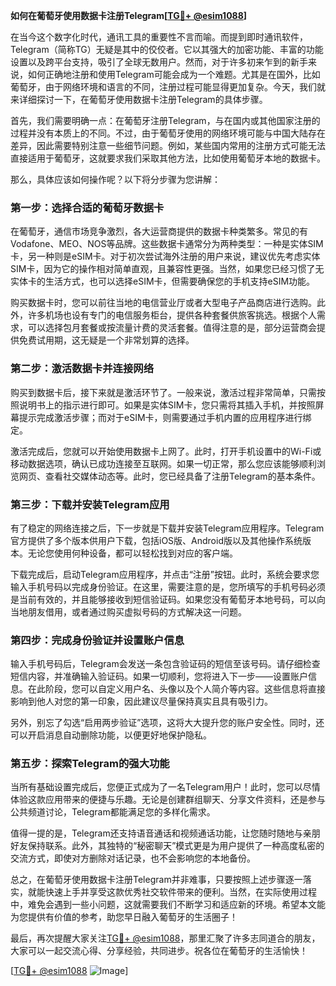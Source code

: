 **如何在葡萄牙使用数据卡注册Telegram[[TG💪+ @esim1088](https://t.me/s/esim1088)]**

在当今这个数字化时代，通讯工具的重要性不言而喻。而提到即时通讯软件，Telegram（简称TG）无疑是其中的佼佼者。它以其强大的加密功能、丰富的功能设置以及跨平台支持，吸引了全球无数用户。然而，对于许多初来乍到的新手来说，如何正确地注册和使用Telegram可能会成为一个难题。尤其是在国外，比如葡萄牙，由于网络环境和语言的不同，注册过程可能显得更加复杂。今天，我们就来详细探讨一下，在葡萄牙使用数据卡注册Telegram的具体步骤。

首先，我们需要明确一点：在葡萄牙注册Telegram，与在国内或其他国家注册的过程并没有本质上的不同。不过，由于葡萄牙使用的网络环境可能与中国大陆存在差异，因此需要特别注意一些细节问题。例如，某些国内常用的注册方式可能无法直接适用于葡萄牙，这就要求我们采取其他方法，比如使用葡萄牙本地的数据卡。

那么，具体应该如何操作呢？以下将分步骤为您讲解：

### 第一步：选择合适的葡萄牙数据卡

在葡萄牙，通信市场竞争激烈，各大运营商提供的数据卡种类繁多。常见的有Vodafone、MEO、NOS等品牌。这些数据卡通常分为两种类型：一种是实体SIM卡，另一种则是eSIM卡。对于初次尝试海外注册的用户来说，建议优先考虑实体SIM卡，因为它的操作相对简单直观，且兼容性更强。当然，如果您已经习惯了无实体卡的生活方式，也可以选择eSIM卡，但需要确保您的手机支持eSIM功能。

购买数据卡时，您可以前往当地的电信营业厅或者大型电子产品商店进行选购。此外，许多机场也设有专门的电信服务柜台，提供各种套餐供旅客挑选。根据个人需求，可以选择包月套餐或按流量计费的灵活套餐。值得注意的是，部分运营商会提供免费试用期，这无疑是一个非常划算的选择。

### 第二步：激活数据卡并连接网络

购买到数据卡后，接下来就是激活环节了。一般来说，激活过程非常简单，只需按照说明书上的指示进行即可。如果是实体SIM卡，您只需将其插入手机，并按照屏幕提示完成激活步骤；而对于eSIM卡，则需要通过手机内置的应用程序进行绑定。

激活完成后，您就可以开始使用数据卡上网了。此时，打开手机设置中的Wi-Fi或移动数据选项，确认已成功连接至互联网。如果一切正常，那么您应该能够顺利浏览网页、查看社交媒体动态等。此时，您已经具备了注册Telegram的基本条件。

### 第三步：下载并安装Telegram应用

有了稳定的网络连接之后，下一步就是下载并安装Telegram应用程序。Telegram官方提供了多个版本供用户下载，包括iOS版、Android版以及其他操作系统版本。无论您使用何种设备，都可以轻松找到对应的客户端。

下载完成后，启动Telegram应用程序，并点击“注册”按钮。此时，系统会要求您输入手机号码以完成身份验证。在这里，需要注意的是，您所填写的手机号码必须是当前有效的，并且能够接收到短信验证码。如果您没有葡萄牙本地号码，可以向当地朋友借用，或者通过购买虚拟号码的方式解决这一问题。

### 第四步：完成身份验证并设置账户信息

输入手机号码后，Telegram会发送一条包含验证码的短信至该号码。请仔细检查短信内容，并准确输入验证码。如果一切顺利，您将进入下一步——设置账户信息。在此阶段，您可以自定义用户名、头像以及个人简介等内容。这些信息将直接影响到他人对您的第一印象，因此建议尽量保持真实且具有吸引力。

另外，别忘了勾选“启用两步验证”选项，这将大大提升您的账户安全性。同时，还可以开启消息自动删除功能，以便更好地保护隐私。

### 第五步：探索Telegram的强大功能

当所有基础设置完成后，您便正式成为了一名Telegram用户！此时，您可以尽情体验这款应用带来的便捷与乐趣。无论是创建群组聊天、分享文件资料，还是参与公共频道讨论，Telegram都能满足您的多样化需求。

值得一提的是，Telegram还支持语音通话和视频通话功能，让您随时随地与亲朋好友保持联系。此外，其独特的“秘密聊天”模式更是为用户提供了一种高度私密的交流方式，即使对方删除对话记录，也不会影响您的本地备份。

总之，在葡萄牙使用数据卡注册Telegram并非难事，只要按照上述步骤逐一落实，就能快速上手并享受这款优秀社交软件带来的便利。当然，在实际使用过程中，难免会遇到一些小问题，这就需要我们不断学习和适应新的环境。希望本文能为您提供有价值的参考，助您早日融入葡萄牙的生活圈子！

最后，再次提醒大家关注[TG💪+ @esim1088](https://t.me/s/esim1088)，那里汇聚了许多志同道合的朋友，大家可以一起交流心得、分享经验，共同进步。祝各位在葡萄牙的生活愉快！

[[TG💪+ @esim1088](https://t.me/s/esim1088) ![Image](https://i.postimg.cc/4NQfJmqS/Snipaste-2025-05-13-00-14-12.png)]